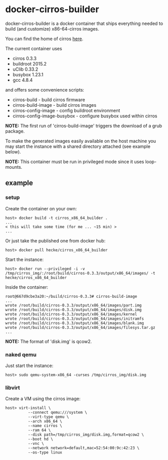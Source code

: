 # docker-cirros-builder

docker-cirros-builder is a docker container that ships everything needed to build
(and customize) x86-64-cirros images.

You can find the home of cirros [here](https://launchpad.net/cirros).

The current container uses

* cirros 0.3.3
* buildroot 2015.2
* uClib 0.33.2
* busybox 1.23.1
* gcc 4.8.4

and offers some convenience scripts:

* cirros-build                - build cirros firmware
* cirros-build-image          - build cirros images
* cirros-config-image         - config buildroot environment
* cirros-config-image-busybox - configure busybox used within cirros

__NOTE:__ The first run of 'cirros-build-image' triggers the download of a grub package.

To make the generated images easily available on the host machine you may
start the instance with a shared directory attached (see example below).

__NOTE:__ This container must be run in privileged mode since it uses loop-mounts.

## example

### setup

Create the container on your own:
```
host> docker build -t cirros_x86_64_builder .
...
< this will take some time (for me ... ~15 min) >
...
```

Or just take the published one from docker hub:
```
host> docker pull hecke/cirros_x86_64_builder 
```

Start the instance:
```
host> docker run --privileged -i -v /tmp/cirros_img/:/root/build/cirros-0.3.3/output/x86_64/images/ -t hecke/cirros_x86_64_builder
```

Inside the container:
```
root@667d9cbe3a20:~/build/cirros-0.3.3# cirros-build-image
...
wrote /root/build/cirros-0.3.3/output/x86_64/images/part.img
wrote /root/build/cirros-0.3.3/output/x86_64/images/disk.img
wrote /root/build/cirros-0.3.3/output/x86_64/images/kernel
wrote /root/build/cirros-0.3.3/output/x86_64/images/initramfs
wrote /root/build/cirros-0.3.3/output/x86_64/images/blank.img
wrote /root/build/cirros-0.3.3/output/x86_64/images/filesys.tar.gz
...
```

__NOTE:__ The format of 'disk.img' is qcow2.

### naked qemu

Just start the instance:
```
host> sudo qemu-system-x86_64 -curses /tmp/cirros_img/disk.img
```

### libvirt

Create a VM using the cirros image:
```
host> virt-install \
          --connect qemu:///system \
          --virt-type qemu \
          --arch x86_64 \
          --name cirros \
          --ram 64 \
          --disk path=/tmp/cirros_img/disk.img,format=qcow2 \
          --boot hd \
          --vnc \
          --network network=default,mac=52:54:00:9c:42:23 \
          --os-type linux
```
